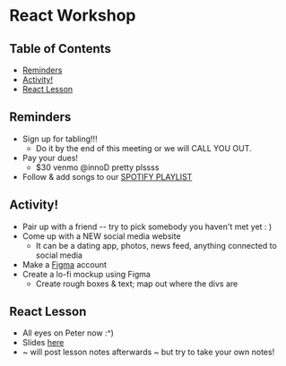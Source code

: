 # React Workshop

## Table of Contents
* [Reminders](#reminders)
* [Activity!](#activity)
* [React Lesson](#lesson)

## Reminders <a name="reminders"></a>
* Sign up for tabling!!!
  * Do it by the end of this meeting or we will CALL YOU OUT.
* Pay your dues!
  * $30 venmo @innoD pretty plssss
* Follow & add songs to our [SPOTIFY PLAYLIST](https://open.spotify.com/user/ellenphantt/playlist/24uFfWtpzXkcgIoGSKhnck)
    
## Activity! <a name="activity"></a>
* Pair up with a friend -- try to pick somebody you haven't met yet : )
* Come up with a NEW social media website
  * It can be a dating app, photos, news feed, anything connected to social media
* Make a [Figma](https://www.figma.com/) account
* Create a lo-fi mockup using Figma
  * Create rough boxes & text; map out where the divs are

## React Lesson <a name="lesson"></a>
* All eyes on Peter now :^)
* Slides [here](https://docs.google.com/presentation/d/1I0WCMyMinoNldM9aKh1sXTZYmMTXi5u4jgvHHAwDdY0/edit)
* ~ will post lesson notes afterwards ~ but try to take your own notes!



